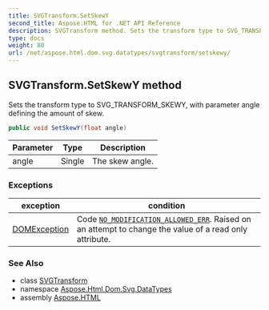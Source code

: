 ```yaml
---
title: SVGTransform.SetSkewY
second_title: Aspose.HTML for .NET API Reference
description: SVGTransform method. Sets the transform type to SVG_TRANSFORM_SKEWY with parameter angle defining the amount of skew
type: docs
weight: 80
url: /net/aspose.html.dom.svg.datatypes/svgtransform/setskewy/
---
```

## SVGTransform.SetSkewY method

Sets the transform type to SVG_TRANSFORM_SKEWY, with parameter angle defining the amount of skew.

```csharp
public void SetSkewY(float angle)
```

| Parameter | Type | Description |
| --- | --- | --- |
| angle | Single | The skew angle. |

### Exceptions

| exception | condition |
| --- | --- |
| [DOMException](../../../aspose.html.dom/domexception/) | Code [`NO_MODIFICATION_ALLOWED_ERR`](../../../aspose.html.dom/domexception/no_modification_allowed_err/). Raised on an attempt to change the value of a read only attribute. |

### See Also

* class [SVGTransform](../)
* namespace [Aspose.Html.Dom.Svg.DataTypes](../../svgtransform/)
* assembly [Aspose.HTML](../../../)
